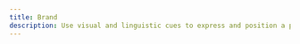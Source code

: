 ```yaml
---
title: Brand
description: Use visual and linguistic cues to express and position a product or company in a market.
---
```

